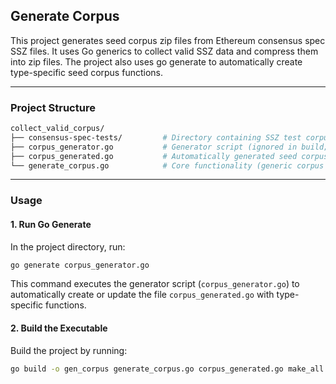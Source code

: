 ## Generate Corpus

This project generates seed corpus zip files from Ethereum consensus spec SSZ files. It uses Go generics to collect valid SSZ data and compress them into zip files. The project also uses go generate to automatically create type-specific seed corpus functions.

----

### Project Structure

```bash
collect_valid_corpus/
├── consensus-spec-tests/         # Directory containing SSZ test corpus data.
├── corpus_generator.go           # Generator script (ignored in build; run via go generate).
├── corpus_generated.go           # Automatically generated seed corpus functions.
└── generate_corpus.go            # Core functionality (generic corpus collection) and main() function.
```
----

### Usage



#### 1. Run Go Generate

In the project directory, run:

```bash
go generate corpus_generator.go 
```

This command executes the generator script (`corpus_generator.go`) to automatically create or update the file `corpus_generated.go` with type-specific functions.

#### 2. Build the Executable

Build the project by running:

```bash
go build -o gen_corpus generate_corpus.go corpus_generated.go make_all.go 
```



